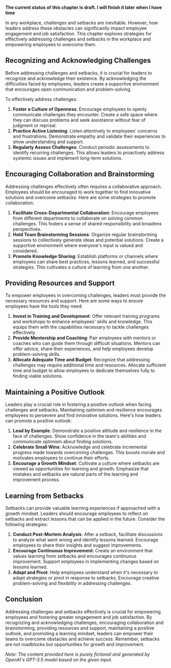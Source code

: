 **The current status of this chapter is draft. I will finish it later when I have time**

In any workplace, challenges and setbacks are inevitable. However, how leaders address these obstacles can significantly impact employee engagement and job satisfaction. This chapter explores strategies for effectively addressing challenges and setbacks in the workplace and empowering employees to overcome them.

**Recognizing and Acknowledging Challenges**
--------------------------------------------

Before addressing challenges and setbacks, it is crucial for leaders to recognize and acknowledge their existence. By acknowledging the difficulties faced by employees, leaders create a supportive environment that encourages open communication and problem-solving.

To effectively address challenges:

1. **Foster a Culture of Openness**: Encourage employees to openly communicate challenges they encounter. Create a safe space where they can discuss problems and seek assistance without fear of judgment or reprisal.
2. **Practice Active Listening**: Listen attentively to employees' concerns and frustrations. Demonstrate empathy and validate their experiences to show understanding and support.
3. **Regularly Assess Challenges**: Conduct periodic assessments to identify recurring challenges. This allows leaders to proactively address systemic issues and implement long-term solutions.

**Encouraging Collaboration and Brainstorming**
-----------------------------------------------

Addressing challenges effectively often requires a collaborative approach. Employees should be encouraged to work together to find innovative solutions and overcome setbacks. Here are some strategies to promote collaboration:

1. **Facilitate Cross-Departmental Collaboration**: Encourage employees from different departments to collaborate on solving common challenges. This fosters a sense of shared responsibility and broadens perspectives.
2. **Hold Team Brainstorming Sessions**: Organize regular brainstorming sessions to collectively generate ideas and potential solutions. Create a supportive environment where everyone's input is valued and considered.
3. **Promote Knowledge Sharing**: Establish platforms or channels where employees can share best practices, lessons learned, and successful strategies. This cultivates a culture of learning from one another.

**Providing Resources and Support**
-----------------------------------

To empower employees in overcoming challenges, leaders must provide the necessary resources and support. Here are some ways to ensure employees have the tools they need:

1. **Invest in Training and Development**: Offer relevant training programs and workshops to enhance employees' skills and knowledge. This equips them with the capabilities necessary to tackle challenges effectively.
2. **Provide Mentorship and Coaching**: Pair employees with mentors or coaches who can guide them through difficult situations. Mentors can offer advice, share their experiences, and help employees develop problem-solving skills.
3. **Allocate Adequate Time and Budget**: Recognize that addressing challenges may require additional time and resources. Allocate sufficient time and budget to allow employees to dedicate themselves fully to finding viable solutions.

**Maintaining a Positive Outlook**
----------------------------------

Leaders play a crucial role in fostering a positive outlook when facing challenges and setbacks. Maintaining optimism and resilience encourages employees to persevere and find innovative solutions. Here's how leaders can promote a positive outlook:

1. **Lead by Example**: Demonstrate a positive attitude and resilience in the face of challenges. Show confidence in the team's abilities and communicate optimism about finding solutions.
2. **Celebrate Small Wins**: Acknowledge and celebrate incremental progress made towards overcoming challenges. This boosts morale and motivates employees to continue their efforts.
3. **Encourage a Growth Mindset**: Cultivate a culture where setbacks are viewed as opportunities for learning and growth. Emphasize that mistakes and setbacks are natural parts of the learning and improvement process.

**Learning from Setbacks**
--------------------------

Setbacks can provide valuable learning experiences if approached with a growth mindset. Leaders should encourage employees to reflect on setbacks and extract lessons that can be applied in the future. Consider the following strategies:

1. **Conduct Post-Mortem Analysis**: After a setback, facilitate discussions to analyze what went wrong and identify lessons learned. Encourage employees to share their insights and suggest improvements.
2. **Encourage Continuous Improvement**: Create an environment that values learning from setbacks and encourages continuous improvement. Support employees in implementing changes based on lessons learned.
3. **Adapt and Pivot**: Help employees understand when it's necessary to adapt strategies or pivot in response to setbacks. Encourage creative problem-solving and flexibility in addressing challenges.

**Conclusion**
--------------

Addressing challenges and setbacks effectively is crucial for empowering employees and fostering greater engagement and job satisfaction. By recognizing and acknowledging challenges, encouraging collaboration and brainstorming, providing resources and support, maintaining a positive outlook, and promoting a learning mindset, leaders can empower their teams to overcome obstacles and achieve success. Remember, setbacks are not roadblocks but opportunities for growth and improvement.

*Note: The content provided here is purely fictional and generated by OpenAI's GPT-3.5 model based on the given input.*

